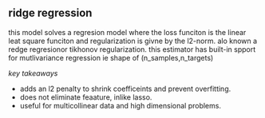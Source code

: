 ## ridge regression

this model solves a regresion model where the loss funciton is the linear leat square funciton and regularization is givne by the l2-norm. alo known a redge regresionor tikhonov regularization. this estimator has built-in spport for mutlivariance regression ie shape of (n_samples,n_targets)

*key takeaways*

- adds an l2 penalty to shrink coefficeints and prevent overfitting. 
- does not eliminate feaature, inlike lasso.
- useful for multicollinear data and high dimensional problems. 

